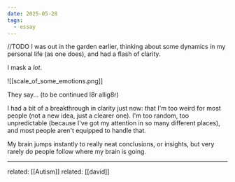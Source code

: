 ```yaml
---
date: 2025-05-28
tags:
  - essay
---
```

//TODO
I was out in the garden earlier, thinking about some dynamics in my personal life (as one does), and had a flash of clarity.

I mask a *lot*.

![[scale_of_some_emotions.png]]

They say... (to be continued l8r allig8r)

I had a bit of a breakthrough in clarity just now: that I'm too weird for most people (not a new idea, just a clearer one). I'm too random, too unpredictable (because I've got my attention in so many different places), and most people aren't equipped to handle that.

My brain jumps instantly to really neat conclusions, or insights, but very rarely do people follow where my brain is going.


---
related: [[Autism]]
related: [[david]]